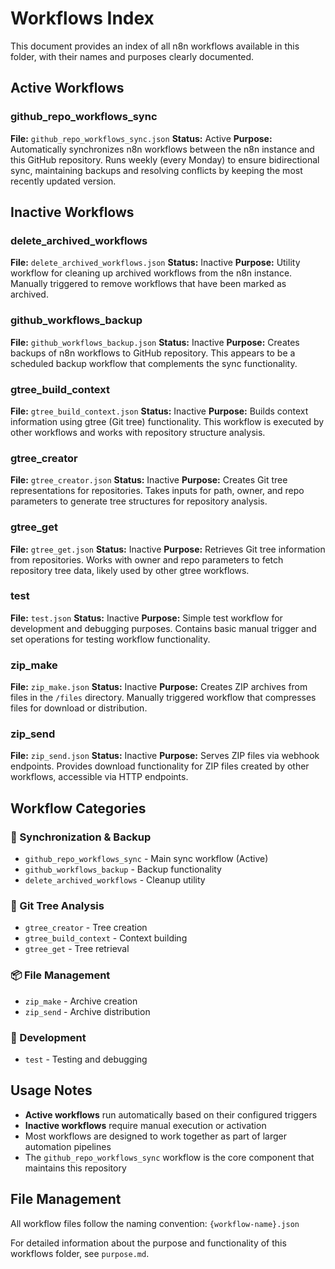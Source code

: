 # Workflows Index

This document provides an index of all n8n workflows available in this folder, with their names and purposes clearly documented.

## Active Workflows

### github_repo_workflows_sync
**File:** `github_repo_workflows_sync.json`
**Status:** Active
**Purpose:** Automatically synchronizes n8n workflows between the n8n instance and this GitHub repository. Runs weekly (every Monday) to ensure bidirectional sync, maintaining backups and resolving conflicts by keeping the most recently updated version.

## Inactive Workflows

### delete_archived_workflows
**File:** `delete_archived_workflows.json`
**Status:** Inactive
**Purpose:** Utility workflow for cleaning up archived workflows from the n8n instance. Manually triggered to remove workflows that have been marked as archived.

### github_workflows_backup
**File:** `github_workflows_backup.json`
**Status:** Inactive
**Purpose:** Creates backups of n8n workflows to GitHub repository. This appears to be a scheduled backup workflow that complements the sync functionality.

### gtree_build_context
**File:** `gtree_build_context.json`
**Status:** Inactive
**Purpose:** Builds context information using gtree (Git tree) functionality. This workflow is executed by other workflows and works with repository structure analysis.

### gtree_creator
**File:** `gtree_creator.json`
**Status:** Inactive
**Purpose:** Creates Git tree representations for repositories. Takes inputs for path, owner, and repo parameters to generate tree structures for repository analysis.

### gtree_get
**File:** `gtree_get.json`
**Status:** Inactive
**Purpose:** Retrieves Git tree information from repositories. Works with owner and repo parameters to fetch repository tree data, likely used by other gtree workflows.

### test
**File:** `test.json`
**Status:** Inactive
**Purpose:** Simple test workflow for development and debugging purposes. Contains basic manual trigger and set operations for testing workflow functionality.

### zip_make
**File:** `zip_make.json`
**Status:** Inactive
**Purpose:** Creates ZIP archives from files in the `/files` directory. Manually triggered workflow that compresses files for download or distribution.

### zip_send
**File:** `zip_send.json`
**Status:** Inactive
**Purpose:** Serves ZIP files via webhook endpoints. Provides download functionality for ZIP files created by other workflows, accessible via HTTP endpoints.

## Workflow Categories

### 🔄 Synchronization & Backup
- `github_repo_workflows_sync` - Main sync workflow (Active)
- `github_workflows_backup` - Backup functionality
- `delete_archived_workflows` - Cleanup utility

### 🌳 Git Tree Analysis
- `gtree_creator` - Tree creation
- `gtree_build_context` - Context building
- `gtree_get` - Tree retrieval

### 📦 File Management
- `zip_make` - Archive creation
- `zip_send` - Archive distribution

### 🧪 Development
- `test` - Testing and debugging

## Usage Notes

- **Active workflows** run automatically based on their configured triggers
- **Inactive workflows** require manual execution or activation
- Most workflows are designed to work together as part of larger automation pipelines
- The `github_repo_workflows_sync` workflow is the core component that maintains this repository

## File Management

All workflow files follow the naming convention: `{workflow-name}.json`

For detailed information about the purpose and functionality of this workflows folder, see `purpose.md`.